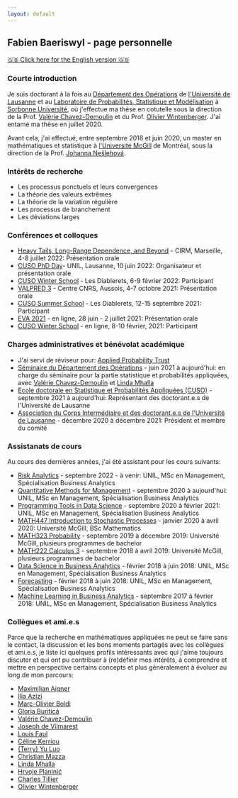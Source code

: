 ```yaml
---
layout: default
---
```


## Fabien Baeriswyl - page personnelle 

[:uk: Click here for the English version :uk:](https://fabienbaeriswyl.github.io/en)

### Courte introduction 

Je suis doctorant à la fois au [Département des Opérations](https://www.unil.ch/do/fr/home.html) de [l'Université de Lausanne](https://www.unil.ch) et au [Laboratoire de Probabilités, Statistique et Modélisation](https://www.lpsm.paris) à [Sorbonne Université](https://www.sorbonne-universite.fr), où j'effectue ma thèse en cotutelle sous la direction de la Prof. [Valérie Chavez-Demoulin](https://hecnet.unil.ch/hec/recherche/fiche?pnom=vchavez&dyn_lang=fr) et du Prof. [Olivier Wintenberger](http://wintenberger.fr). J'ai entamé ma thèse en juillet 2020. 

Avant cela, j'ai effectué, entre septembre 2018 et juin 2020, un master en mathématiques et statistique à [l'Université McGill](https://www.mcgill.ca/mathstat/) de Montréal, sous la direction de la Prof. [Johanna Nešlehová](https://www.math.mcgill.ca/neslehova/). 

### Intérêts de recherche 

- Les processus ponctuels et leurs convergences 
- La théorie des valeurs extrêmes
- La théorie de la variation régulière 
- Les processus de branchement 
- Les déviations larges 

### Conférences et colloques 

- [Heavy Tails, Long-Range Dependence, and Beyond](https://conferences.cirm-math.fr/2633.html) - CIRM, Marseille, 4-8 juillet 2022: Présentation orale
- [CUSO PhD Day](https://statistique.cuso.ch/?id=2688&tx_displaycontroller[showUid]=6254)- UNIL, Lausanne, 10 juin 2022: Organisateur et présentation orale 
- [CUSO Winter School](https://statistique.cuso.ch/?id=2688&tx_displaycontroller[showUid]=6252) - Les Diablerets, 6-9 février 2022: Participant 
- [VALPRED 3](http://wintenberger.fr/VALPRED.html) - Centre CNRS, Aussois, 4-7 octobre 2021: Présentation orale 
- [CUSO Summer School](https://statistique.cuso.ch/?id=2688&tx_displaycontroller[showUid]=5459) - Les Diablerets, 12-15 septembre 2021: Participant 
- [EVA 2021](https://www.maths.ed.ac.uk/school-of-mathematics/eva-2021/program) - en ligne, 28 juin - 2 juillet 2021: Présentation orale 
- [CUSO Winter School](https://statistique.cuso.ch/?id=2688&tx_displaycontroller[showUid]=5460) - en ligne, 8-10 février, 2021: Participant 

### Charges administratives et bénévolat académique

- J'ai servi de réviseur pour: [Applied Probability Trust](https://www.cambridge.org/core/societies/applied-probability-trust)
- [Séminaire du Département des Opérations](https://do-seminar-unil.github.io) - juin 2021 à aujourd'hui: en charge du séminaire pour la partie statistique et probabilités appliquées, avec [Valérie Chavez-Demoulin](https://hecnet.unil.ch/hec/recherche/fiche?pnom=vchavez&dyn_lang=fr) et [Linda Mhalla](https://lindamhalla.netlify.app) 
- [Ecole doctorale en Statistique et Probabilités Appliquées (CUSO)](https://statistique.cuso.ch/accueil) - septembre 2021 à aujourd'hui: Représentant des doctorant.e.s de l'Université de Lausanne
- [Association du Corps Intermédiaire et des doctorant.e.s de l'Université de Lausanne](https://wp.unil.ch/acidul/) - décembre 2020 à décembre 2021: Président et membre du comité

### Assistanats de cours 

Au cours des dernières années, j'ai été assistant pour les cours suivants: 

- [Risk Analytics](https://hecnet.unil.ch/hec/syllabus/descriptif/2549) - septembre 2022 - à venir: UNIL, MSc en Management, Spécialisation Business Analytics 
- [Quantitative Methods for Management](https://hecnet.unil.ch/hec/syllabus/descriptif/2220) - septembre 2020 à aujourd'hui: UNIL, MSc en Management, Spécialisation Business Analytics 
- [Programming Tools in Data Science](https://hecnet.unil.ch/hec/syllabus/descriptif/2363?dyn_lang=fr) - septembre 2020 à février 2021: UNIL, MSc en Management, Spécialisation Business Analytics 
- [MATH447 Introduction to Stochastic Processes](https://www.mcgill.ca/study/2021-2022/courses/math-447) - janvier 2020 à avril 2020: Université McGill, BSc Mathematics 
- [MATH323 Probability](https://www.mcgill.ca/study/2021-2022/courses/math-323) - septembre 2019 à décembre 2019: Université McGill, plusieurs programmes de bachelor
- [MATH222 Calculus 3](https://www.mcgill.ca/study/2021-2022/courses/math-222) - septembre 2018 à avril 2019: Université McGill, plusieurs programmes de bachelor
- [Data Science in Business Analytics](https://hecnet.unil.ch/hec/syllabus/descriptif/2284?dyn_lang=fr) - février 2018 à juin 2018: UNIL, MSc en Management, Spécialisation Business Analytics 
- [Forecasting](https://hecnet.unil.ch/hec/syllabus/descriptif/2362) - février 2018 à juin 2018: UNIL, MSc en Management, Spécialisation Business Analytics 
- [Machine Learning in Business Analytics](https://hecnet.unil.ch/hec/syllabus/descriptif/2600?dyn_lang=fr) - septembre 2017 à février 2018: UNIL, MSc en Management, Spécialisation Business Analytics 


### Collègues et ami.e.s 

Parce que la recherche en mathématiques appliquées ne peut se faire sans le contact, la discussion et les bons moments partagés avec les collègues et ami.e.s, je liste ici quelques profils intéressants avec qui j'aime toujours discuter et qui ont pu contribuer à (re)définir mes intérêts, à comprendre et mettre en perspective certains concepts et plus généralement à évoluer au long de mon parcours: 

- [Maximilian Aigner](http://aignerstat.ch)
- [Ilia Azizi](https://iliaazizi.netlify.app) 
- [Marc-Olivier Boldi](https://applicationspub.unil.ch/interpub/noauth/php/Un/UnPers.php?PerNum=1073453&LanCode=37&menu=coord)
- [Gloria Buriticá](https://gburitica.github.io)
- [Valérie Chavez-Demoulin](https://hecnet.unil.ch/hec/recherche/fiche?pnom=vchavez&dyn_lang=fr)
- [Joseph de Vilmarest](https://josephdevilmarest.github.io)
- [Louis Faul](https://www.unifr.ch/math/fr/department/staff/list/people/346786/46dd1)
- [Céline Kerriou](https://sites.google.com/view/ckerriou/)
- [(Terry) Yu Luo](https://www.imperial.ac.uk/people/yu.luo)
- [Christian Mazza](https://www.sib.swiss/christian-mazza-group) 
- [Linda Mhalla](https://lindamhalla.netlify.app)
- [Hrvoje Planinić](https://www.pmf.unizg.hr/math/en/hrvoje.planinic)
- [Charles Tillier](http://tillier.perso.math.cnrs.fr)
- [Olivier Wintenberger](http://wintenberger.fr)
